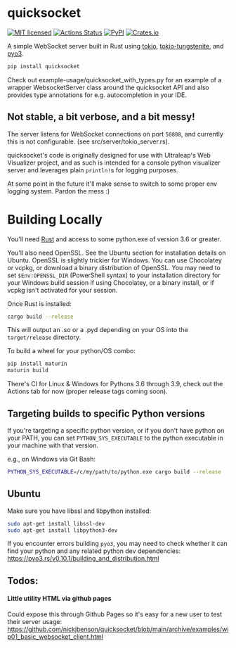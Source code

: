 
# quicksocket

[![MIT licensed](https://img.shields.io/badge/license-MIT-blue.svg)](./LICENSE)
[![Actions Status](https://github.com/nickjbenson/quicksocket/workflows/Build/badge.svg)](https://github.com/nickjbenson/quicksocket/actions)
[![PyPI](https://img.shields.io/pypi/v/quicksocket.svg?style=flat)](https://pypi.org/project/quicksocket/)
[![Crates.io](https://img.shields.io/crates/v/quicksocket.svg?style=flat)](https://crates.io/crates/quicksocket)

A simple WebSocket server built in Rust using [tokio](https://tokio.rs/), [tokio-tungstenite](https://github.com/snapview/tokio-tungstenite), and [pyo3](https://github.com/PyO3/PyO3).

```sh
pip install quicksocket
```

Check out example-usage/quicksocket_with_types.py for an example of a wrapper WebsocketServer class around the quicksocket API and also provides type annotations for e.g. autocompletion in your IDE.

## Not stable, a bit verbose, and a bit messy!

The server listens for WebSocket connections on port `50808`, and currently this is not configurable. (see src/server/tokio_server.rs).

quicksocket's code is originally designed for use with Ultraleap's Web Visualizer project, and as such is intended for a console python visualizer server and leverages plain `println!`s for logging purposes.

At some point in the future it'll make sense to switch to some proper env logging system. Pardon the mess :)

# Building Locally

You'll need [Rust](https://rustup.rs/) and access to some python.exe of version 3.6 or greater.

You'll also need OpenSSL. See the Ubuntu section for installation details on Ubuntu. OpenSSL is slightly trickier for Windows. You can use Chocolatey or vcpkg, or download a binary distribution of OpenSSL. You may need to set `$Env:OPENSSL_DIR` (PowerShell syntax) to your installation directory for your Windows build session if using Chocolatey, or a binary install, or if vcpkg isn't activated for your session.

Once Rust is installed:
```sh
cargo build --release
```

This will output an .so or a .pyd depending on your OS into the `target/release` directory.

To build a wheel for your python/OS combo:
```sh
pip install maturin
maturin build
```

There's CI for Linux & Windows for Pythons 3.6 through 3.9, check out the Actions tab for now (proper release tags coming soon).

## Targeting builds to specific Python versions

If you're targeting a specific python version, or if you don't have python on your PATH, you can set `PYTHON_SYS_EXECUTABLE` to the python executable in your machine with that version. 

e.g., on Windows via Git Bash:
```sh
PYTHON_SYS_EXECUTABLE=/c/my/path/to/python.exe cargo build --release
```

## Ubuntu

Make sure you have libssl and libpython installed:
```sh
sudo apt-get install libssl-dev
sudo apt-get install libpython3-dev
```

If you encounter errors building `pyo3`, you may need to check whether it can find your python and any related python dev dependencies: https://pyo3.rs/v0.10.1/building_and_distribution.html

## Todos:

#### Little utility HTML via github pages
Could expose this through Github Pages so it's easy for a new user to test their server usage:
https://github.com/nickjbenson/quicksocket/blob/main/archive/examples/wip01_basic_websocket_client.html
